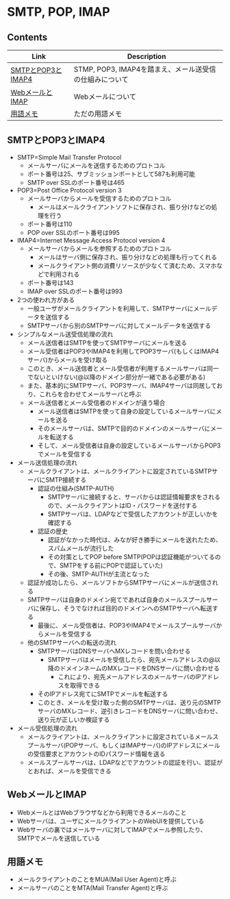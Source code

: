 # SMTP, POP, IMAP


## Contents
| Link | Description |
| --- | --- |
| [SMTPとPOP3とIMAP4](#smtp%E3%81%A8pop3%E3%81%A8imap4)           | STMP, POP3, IMAP4を踏まえ、メール送受信の仕組みについて |
| [WebメールとIMAP](#web%E3%83%A1%E3%83%BC%E3%83%AB%E3%81%A8imap) | Webメールについて |
| [用語メモ](#%E7%94%A8%E8%AA%9E%E3%83%A1%E3%83%A2)               | ただの用語メモ |


## SMTPとPOP3とIMAP4
* SMTP=Simple Mail Transfer Protocol
    * メールサーバにメールを送信するためのプロトコル
    * ポート番号は25、サブミッションポートとして587も利用可能
    * SMTP over SSLのポート番号は465
* POP3=Post Office Protocol version 3
    * メールサーバからメールを受信するためのプロトコル
        * メールはメールクライアントソフトに保存され、振り分けなどの処理を行う
    * ポート番号は110
    * POP over SSLのポート番号は995
* IMAP4=Internet Message Access Protocol version 4
    * メールサーバからメールを参照するためのプロトコル
        * メールはサーバ側に保存され、振り分けなどの処理も行ってくれる
        * メールクライアント側の消費リソースが少なくて済むため、スマホなどで利用される
    * ポート番号は143
    * IMAP over SSLのポート番号は993
* 2つの使われ方がある
    * 一般ユーザがメールクライアントを利用して、SMTPサーバにメールデータを送信する
    * SMTPサーバから別のSMTPサーバに対してメールデータを送信する
* シンプルなメール送受信処理の流れ
    * メール送信者はSMTPを使ってSMTPサーバにメールを送る
    * メール受信者はPOP3やIMAP4を利用してPOP3サーバ(もしくはIMAP4サーバ)からメールを受け取る
    * このとき、メール送信者とメール受信者が利用するメールサーバは同一でないといけない(@以降のドメイン部分が一緒である必要がある)
    * また、基本的にSMTPサーバ、POP3サーバ、IMAP4サーバは同居しており、これらを合わせてメールサーバと呼ぶ
    * メール送信者とメール受信者のドメインが違う場合
        * メール送信者はSMTPを使って自身の設定しているメールサーバにメールを送る
        * そのメールサーバは、SMTPで目的のドメインのメールサーバにメールを転送する
        * そして、メール受信者は自身の設定しているメールサーバからPOP3でメールを受信する
* メール送信処理の流れ
    * メールクライアントは、メールクライアントに設定されているSMTPサーバにSMTP接続する
        * 認証の仕組み(SMTP-AUTH)
            * SMTPサーバに接続すると、サーバからは認証情報要求をされるので、メールクライアントはID・パスワードを送付する
            * SMTPサーバは、LDAPなどで受信したアカウントが正しいかを確認する
        * 認証の歴史
            * 認証がなかった時代は、みなが好き勝手にメールを送れたため、スパムメールが流行した
            * その対策としてPOP before SMTP(POPは認証機能がついてるので、SMTPをする前にPOPで認証していた)
            * その後、SMTP-AUTHが主流となった
    * 認証が成功したら、メールソフトからSMTPサーバにメールが送信される
    * SMTPサーバは自身のドメイン宛てであれば自身のメールスプールサーバに保存し、そうでなければ目的のドメインへのSMTPサーバへ転送する
        * 最後に、メール受信者は、POP3やIMAP4でメールスプールサーバからメールを受信する
    * 他のSMTPサーバへの転送の流れ
        * SMTPサーバはDNSサーバへMXレコードを問い合わせる
            * SMTPサーバはメールを受信したら、宛先メールアドレスの@以降のドメインネームのMXレコードをDNSサーバに問い合わせる
                * これにより、宛先メールアドレスのメールサーバのIPアドレスを取得できる
        * そのIPアドレス宛てにSMTPでメールを転送する
        * このとき、メールを受け取った側のSMTPサーバは、送り元のSMTPサーバのMXレコード、逆引きレコードをDNSサーバに問い合わせ、送り元が正しいか検証する
* メール受信処理の流れ
    * メールクライアントは、メールクライアントに設定されているメールスプールサーバ(POPサーバ、もしくはIMAPサーバ)のIPアドレスにメールの受信要求とアカウントのIDパスワード情報を送る
    * メールスプールサーバは、LDAPなどでアカウントの認証を行い、認証がとおれば、メールを受信できる


## WebメールとIMAP
* WebメールとはWebブラウザなどから利用できるメールのこと
* Webサーバは、ユーザにメールクライアントのWebUIを提供している
* Webサーバの裏ではメールサーバに対してIMAPでメール参照したり、SMTPでメールを送信している


## 用語メモ
* メールクライアントのことをMUA(Mail User Agent)と呼ぶ
* メールサーバのことをMTA(Mail Transfer Agent)と呼ぶ
